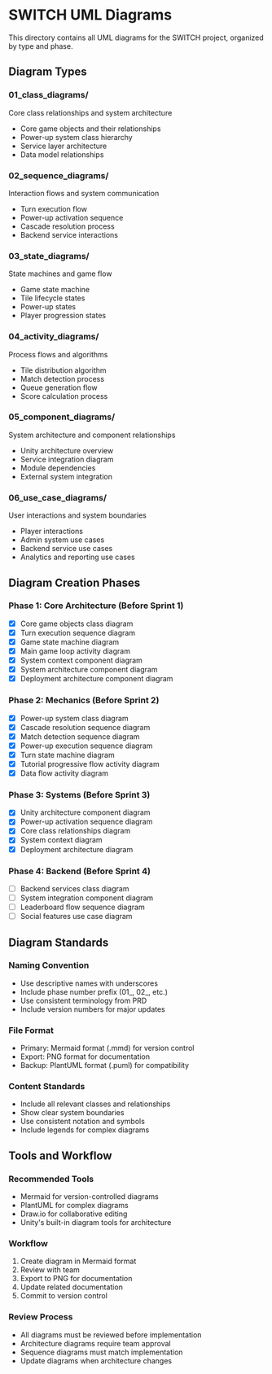 # SWITCH UML Diagrams

This directory contains all UML diagrams for the SWITCH project, organized by type and phase.

## Diagram Types

### 01_class_diagrams/
Core class relationships and system architecture
- Core game objects and their relationships
- Power-up system class hierarchy
- Service layer architecture
- Data model relationships

### 02_sequence_diagrams/
Interaction flows and system communication
- Turn execution flow
- Power-up activation sequence
- Cascade resolution process
- Backend service interactions

### 03_state_diagrams/
State machines and game flow
- Game state machine
- Tile lifecycle states
- Power-up states
- Player progression states

### 04_activity_diagrams/
Process flows and algorithms
- Tile distribution algorithm
- Match detection process
- Queue generation flow
- Score calculation process

### 05_component_diagrams/
System architecture and component relationships
- Unity architecture overview
- Service integration diagram
- Module dependencies
- External system integration

### 06_use_case_diagrams/
User interactions and system boundaries
- Player interactions
- Admin system use cases
- Backend service use cases
- Analytics and reporting use cases

## Diagram Creation Phases

### Phase 1: Core Architecture (Before Sprint 1)
- [x] Core game objects class diagram
- [x] Turn execution sequence diagram
- [x] Game state machine diagram
- [x] Main game loop activity diagram
- [x] System context component diagram
- [x] System architecture component diagram
- [x] Deployment architecture component diagram

### Phase 2: Mechanics (Before Sprint 2)
- [x] Power-up system class diagram
- [x] Cascade resolution sequence diagram
- [x] Match detection sequence diagram
- [x] Power-up execution sequence diagram
- [x] Turn state machine diagram
- [x] Tutorial progressive flow activity diagram
- [x] Data flow activity diagram

### Phase 3: Systems (Before Sprint 3)
- [x] Unity architecture component diagram
- [x] Power-up activation sequence diagram
- [x] Core class relationships diagram
- [x] System context diagram
- [x] Deployment architecture diagram

### Phase 4: Backend (Before Sprint 4)
- [ ] Backend services class diagram
- [ ] System integration component diagram
- [ ] Leaderboard flow sequence diagram
- [ ] Social features use case diagram

## Diagram Standards

### Naming Convention
- Use descriptive names with underscores
- Include phase number prefix (01_, 02_, etc.)
- Use consistent terminology from PRD
- Include version numbers for major updates

### File Format
- Primary: Mermaid format (.mmd) for version control
- Export: PNG format for documentation
- Backup: PlantUML format (.puml) for compatibility

### Content Standards
- Include all relevant classes and relationships
- Show clear system boundaries
- Use consistent notation and symbols
- Include legends for complex diagrams

## Tools and Workflow

### Recommended Tools
- Mermaid for version-controlled diagrams
- PlantUML for complex diagrams
- Draw.io for collaborative editing
- Unity's built-in diagram tools for architecture

### Workflow
1. Create diagram in Mermaid format
2. Review with team
3. Export to PNG for documentation
4. Update related documentation
5. Commit to version control

### Review Process
- All diagrams must be reviewed before implementation
- Architecture diagrams require team approval
- Sequence diagrams must match implementation
- Update diagrams when architecture changes
